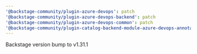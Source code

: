 ```yaml
---
'@backstage-community/plugin-azure-devops': patch
'@backstage-community/plugin-azure-devops-backend': patch
'@backstage-community/plugin-azure-devops-common': patch
'@backstage-community/plugin-catalog-backend-module-azure-devops-annotator-processor': patch
---
```


Backstage version bump to v1.31.1
